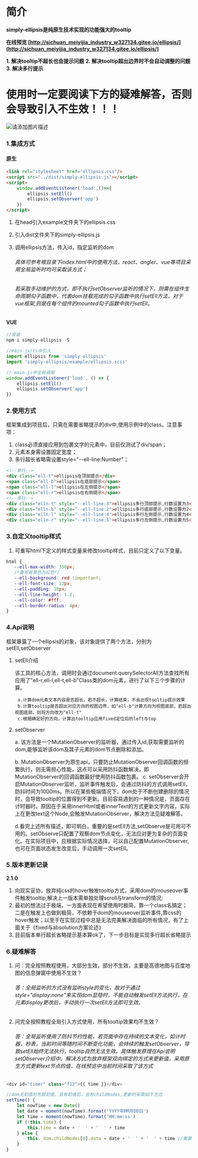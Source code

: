 # 简介
**simply-ellipsis是纯原生技术实现的功能强大的tooltip**

**在线预览 [http://sichuan_meiyijia_industry_w327134.gitee.io/ellipsis/](http://sichuan_meiyijia_industry_w327134.gitee.io/ellipsis/)**

**1. 解决tooltip不超长也会提示问题**
**2. 解决tooltip超出边界时不会自动调整的问题**
**3. 解决多行提示**

# 使用时一定要阅读下方的疑难解答，否则会导致引入不生效！！！
![请添加图片描述](https://img-blog.csdnimg.cn/0ee875fe3e164996a3f804c91d4d2102.gif)


### 1.集成方式
#### 原生
```html
<link rel="stylesheet" href="ellipsis.css"/>
<script src="../dist/simply-ellipsis.js"></script>
<script>
	window.addEventListener('load',()=>{
  		ellipsis.setEll()
  		ellipsis.setObserver('app')
	})
</script>
```

1. 在head引入example文件夹下的ellipsis.css
2. 引入dist文件夹下的simply-ellipsis.js
3. 调用ellipsis方法，传入id，指定监听的dom

   ###### 具体可参考根目录下index.html中的使用方法，react、angler、vue等项目采用全局监听时均可采取该方式；
   ###### 若采取手动维护的方式，即不执行setObserver监听的情况下，则需在组件生命周期勾子函数中，代表dom挂载完成的勾子函数中执行setEll方法，对于vue框架,则是在每个组件的mounted勾子函数中执行setEll。

#### VUE
```javascript
//安装
npm i simply-ellipsis -S

//main.js/ts中引入
import ellipsis from 'simply-ellipsis'
import 'simply-ellipsis/example/ellipsis.scss'

// main.js中全局调用
window.addEventListener('load', () => {
    ellipsis.setEll()
    ellipsis.setObserver('app')
})
```

### 2.使用方式
框架集成到项目后，只需在需要省略提示的div中,使用示例中的class。注意事项：
1. class必须直接应用到包裹文字的元素中，目前仅测试了div/span；
2. 元素本身需设置固定宽度；
2. 多行超长省略需设置style="--ell-line:Number"；

```html
<!--单行-->
<div class="ell-t">ellipsis在顶部提示</div>
<span class="ell-b">ellipsis在底部提示</span>
<span class="ell-l">ellipsis在左侧提示</span>
<span class="ell-r">ellipsis在右侧提示</span>
<!--多行-->
<div class="elln-t" style="--ell-line:3">ellipsis多行顶部提示,行数设置为3</div>
<div class="elln-b" style="--ell-line:2">ellipsis多行底部提示,行数设置为2</div>
<div class="elln-l" style="--ell-line:4">ellipsis多行左侧提示,行数设置为4</div>
<div class="elln-r" style="--ell-line:5">ellipsis多行左侧提示,行数设置为5</div>
```

### 3.自定义tooltip样式
1. 可重写html下定义的样式变量来修改tooltip样式，目前只定义了以下变量。

```css
html {
   --ell-max-width: 350px;
   /*重写背景色为红色*/
   --ell-background: red !important;
   --ell-font-size: 12px;
   --ell-padding: 10px;
   --ell-line-height: 1.2;
   --ell-color: #fff;
   --ell-border-radius: 4px;
}
```
### 4.Api说明
框架暴露了一个ellipsis的对象，该对象提供了两个方法，分别为setEll,setObserver

1. setEll介绍

   该工具的核心方法，调用时会通过document.querySelectorAll方法查找所有应用了"ell-r,ell-l,ell-t,ell-b"Class类的dom元素，进行了以下三个步骤的计算。

        a.计算dom元素文本内容是否超长，若不超长，计算结束，不会出现tooltip提示效果
        b.计算tooltip是否超出对应方向的视图边界，如"ell-b"计算方向为视图底部，若超出视图底部，则将方向改为"ell-t"
        c.根据确定好的方向，计算出tooltip应用fixed定位后的left与top
2. setObserver

   a. 该方法是一个MutationObserver的监听器，通过传入id,获取需要监听的dom,能够监听该dom及其子元素的dom节点删除和添加。

   b. MutationObserver为原生api，只要防止MutationObserver回调函数的频繁执行，则无需担心性能，这点可以采用防抖函数解决，即MutationObserver的回调函数最好使用防抖函数包裹。
   c. setObserver会开启MutationObserver监听，监听事件触发后，会通过防抖的方式调用setEll，防抖时间为1000ms。所以在某些极端情况下，dom处于不断创建删除的情况时，会导致tooltip的位置得到不更新。目前容易遇到的一种情况是，页面存在计时器时。原因在于采用innerHtml或者innerText的方式更新文字内容，实际上在更改text这个Node,会触发MutationObserver，解决方法见疑难解答。

   d.看完上述所有描述，即可明白，重要的是setEll方法,setObserve是可用可不用的。setObserve只配置了观察dom节点变化，无法应对更为复杂的页面变化。在实际项目中，应根据实际情况选择，可以自己配置MutationObserver,也可在页面状态发生改变后，手动调用一次setEll。


### 5.版本更新记录
**2.1.0**
1. 向现实妥协，放弃纯css的hover触发tooltip方式，采用dom的mouseover事件触发tooltip,解决上一版本需单独处理scroll与transform的情况;
2. 最初的想法过于极端，一方面表现在希望使用时极简，靠一个class名搞定；二是在触发上也做到极简，不依赖于dom的mouseover监听事件,靠css的hover触发；以至于在实现过程中总是无法完美解决面临的所有情况，有了上面关于《fixed与absolution方案论述》
3. 目前版本单行超长省略提示基本算ok了，下一步目标是实现多行超长省略提示
### 6.疑难解答
1. 问：完全按照教程使用，大部分生效，部分不生效，主要是高德地图与百度地图的信息弹窗中使用不生效？

   ###### 答：全局监听的方式没有监听style的变化，故对于通过style="display:none"来实现dom显隐时，不能自动触发setEll方法执行，在元素display更改后，手动执行一次setEll方法即可生效。
2. 问完全按照教程全局引入方式使用，所有tooltip效果均不生效？
   ###### 答：全局监听使用了防抖节约性能，若页面中存在持续的文本变化，如计时器，秒表，当前时间等随时间不断变化功能，会持续的触发setObserver，导致setEll始终无法执行，tooltip自然无法生效。具体触发原理在Api说明setObserver介绍中。解决方式为放弃框架双向绑定的方式来更新值，采用原生方式更新text节点的值，在线预览中当前时间采取了该方式


```javascript
<div id="timer" class="f12">{{ time }}</div>

//dom无初值时先赋初值，具有初值后，会有childNodes,更新时采取如下方式
setTime() {
    let nowTime = new Date()
    let date = moment(nowTime).format('YYYY年MM月DD日')
    let time = moment(nowTime).format('HH:mm:ss')
    if (!this.time) {
        this.time = date + '  ' + '  ' + time
    } else {
        this._dom.childNodes[0].data = date + '  ' + '  ' + time //重要，重要，重要
    }
}
```
